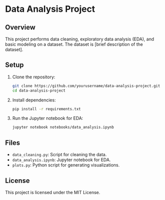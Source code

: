 # Data Analysis Project

## Overview
This project performs data cleaning, exploratory data analysis (EDA), and basic modeling on a dataset. The dataset is [brief description of the dataset].

## Setup
1. Clone the repository:
    ```bash
    git clone https://github.com/yourusername/data-analysis-project.git
    cd data-analysis-project
    ```

2. Install dependencies:
    ```bash
    pip install -r requirements.txt
    ```

3. Run the Jupyter notebook for EDA:
    ```bash
    jupyter notebook notebooks/data_analysis.ipynb
    ```

## Files
- `data_cleaning.py`: Script for cleaning the data.
- `data_analysis.ipynb`: Jupyter notebook for EDA.
- `plots.py`: Python script for generating visualizations.

## License
This project is licensed under the MIT License.
